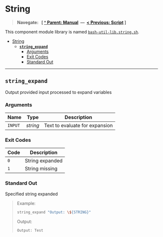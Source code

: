 # String

> **Navegate: &nbsp; [ [^ Parent: Manual](../MANUAL.md) &nbsp;&mdash;&nbsp; [< Previous: Script](../script/README.md) ]**


This component module library is named [`bash-util-lib.string.sh`](../../src/bash-util-lib.string.sh).

- [String](#string)
  - [**`string_expand`**](#string_expand)
    - [Arguments](#arguments)
    - [Exit Codes](#exit-codes)
    - [Standard Out](#standard-out)

---


## **`string_expand`**

Output provided input processed to expand variables

### Arguments

| Name    | Type     | Description                    |
| ------- | :------: | ------------------------------ |
| `INPUT` | _string_ | Text to evaluate for expansion |

### Exit Codes

| Code | Description     |
| ---- | --------------- |
| `0`  | String expanded |
| `1`  | String missing  |

### Standard Out

Specified string expanded

> Example:
>
> ```bash
> string_expand "Output: \${STRING}"
> ```
>
> Output:
>
> ```bash
> Output: Test
> ```
